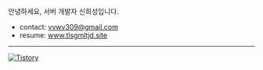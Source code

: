 안녕하세요, 서버 개발자 신희성입니다.

- contact: vvwv309@gmail.com
- resume: www.tlsgmltjd.site

---

<a href = "https://tlsgmltjd.tistory.com/">
<img alt="Tistory" src ="https://img.shields.io/badge/Tistory-FF5D01?style=flat-square&logo=tistory&logoColor=white">
</a>

  
